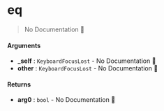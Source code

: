 # eq

> No Documentation 🚧

#### Arguments

- **\_self** : `KeyboardFocusLost` \- No Documentation 🚧
- **other** : `KeyboardFocusLost` \- No Documentation 🚧

#### Returns

- **arg0** : `bool` \- No Documentation 🚧
